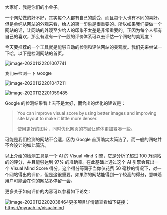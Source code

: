 大家好，我是你们的小金子。

一个网站做的好不好，其实每个人都有自己的感受，而且每个人也有不同的喜好。但是单纯从网站的外观来看，给人的第一印象是很重要的。所以如果我们要做一个网站的话，让网站的外观至少给人的印象不太差是非常重要的。正因为每个人都有自己的喜欢，那么有没有一个一般的评价体系可以去评估一个网站的美观度？

今天要推荐的一个工具就是能够自动的检测和评估网站的美观度。我们先来尝试一下哈，以下是检测网站的首页。

![image-20201122201007741](https://7465-test-3c9b5e-books-1301492295.tcb.qcloud.la/mac_github_images/compress_image-20201122201007741.png)

我们来检测一下 Google

![image-20201122201047211](https://7465-test-3c9b5e-books-1301492295.tcb.qcloud.la/mac_github_images/compress_image-20201122201047211.png)

![image-20201122201059485](https://7465-test-3c9b5e-books-1301492295.tcb.qcloud.la/mac_github_images/compress_image-20201122201059485.png)

Google 的检测结果看上去不是太好，而给出的优化的建议是：

> You can improve visual score by using better images and improving site layout to make it little more denser.
>
> 使用更好的图片，同时优化网页的布局让整体更加紧凑一些。

可能是我们检测的网站不合适，因为 Google 首页确实太简洁了，而一般的网站并不会设计的如此简洁。

以上介绍的检测工具是一个 AI 的 Visual Mind 引擎，它是分析了超过 100 万网站的的评分，并且能够达到 97% 的准确率。在此基础上通过这个 AI 引擎会算出一个 Visual Mind Score 得分，这个得分等同于当你仅花费 50 毫秒的情况下，对一个网站得出的评价，但是这很重要。如果你的网站能得到一个较高的得分，意味着用户可能会在你的网站多停留一会。

更多关于如何评价的内容可以参看如下论文：

![image-20201122202038464](https://7465-test-3c9b5e-books-1301492295.tcb.qcloud.la/mac_github_images/compress_image-20201122202038464.png)更多项目详情请查看如下链接：https://myraah.io/visualmind
